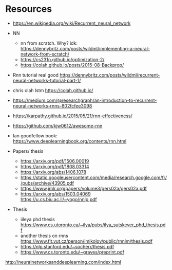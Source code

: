# Resources
- https://en.wikipedia.org/wiki/Recurrent_neural_network
- NN
    - nn from scratch. Why? idk: https://dennybritz.com/posts/wildml/implementing-a-neural-network-from-scratch/
    - https://cs231n.github.io/optimization-2/
    - https://colah.github.io/posts/2015-08-Backprop/

- Rnn tutorial real good https://dennybritz.com/posts/wildml/recurrent-neural-networks-tutorial-part-1/
- chris olah lstm https://colah.github.io/
- https://medium.com/@researchgraph/an-introduction-to-recurrent-neural-networks-rnns-802fcfee3098
- https://karpathy.github.io/2015/05/21/rnn-effectiveness/
- https://github.com/kjw0612/awesome-rnn
- Ian goodfellow book: https://www.deeplearningbook.org/contents/rnn.html
- Papers/ thesis
    - https://arxiv.org/pdf/1506.00019
    - https://arxiv.org/pdf/1808.03314
    - https://arxiv.org/abs/1406.1078
    - https://static.googleusercontent.com/media/research.google.com/fr//pubs/archive/43905.pdf
    - https://www.jmlr.org/papers/volume3/gers02a/gers02a.pdf
    - https://arxiv.org/abs/1503.04069
    https://u.cs.biu.ac.il/~yogo/nnlp.pdf

- Thesis
    - iileya phd thesis https://www.cs.utoronto.ca/~ilya/pubs/ilya_sutskever_phd_thesis.pdf
    - another thesis on rnns https://www.fit.vut.cz/person/imikolov/public/rnnlm/thesis.pdf
    - https://nlp.stanford.edu/~socherr/thesis.pdf
    - https://www.cs.toronto.edu/~graves/preprint.pdf   


http://neuralnetworksanddeeplearning.com/index.html